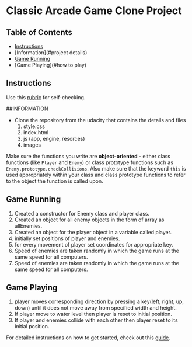 # Classic Arcade Game Clone Project

## Table of Contents

- [Instructions](#instructions)
- [Information](#project details)
- [Game Running](#running)
- [Game Playing](#how to play)

## Instructions

Use this [rubric](https://review.udacity.com/#!/rubrics/15/view) for self-checking.

##INFORMATION
* Clone the repository from the udacity that contains the details and files
   1. style.css
   2. index.html
   3. js (app, engine, resorces)
   4. images

Make sure the functions you write are **object-oriented** - either class functions (like `Player` and `Enemy`) or class prototype functions such as `Enemy.prototype.checkCollisions`. Also make sure that the keyword `this` is used appropriately within your class and class prototype functions to refer to the object the function is called upon.

## Game Running
1. Created a constructor for Enemy class and player class.
2. Created an object for all enemy objects in the form of array as allEnemies.
3. Created an object for the player object in a variable called player.
4. initially set positions of player and enemies.
5. for every movement of player set coordinates for appropriate key.
6. Speed of enemies are taken randomly in which the game runs at the same speed for all computers.
7. Speed of enemies are taken randomly in which the game runs at the same speed for all computers.

## Game Playing
1. player moves corresponding direction by pressing a key(left, right, up, down) until it does not move away from specified width and height.
2. If player move to water level then player is reset to initial position.
3. If player and enemies collide with each other then player reset to its initial position.

For detailed instructions on how to get started, check out this [guide](https://docs.google.com/document/d/1v01aScPjSWCCWQLIpFqvg3-vXLH2e8_SZQKC8jNO0Dc/pub?embedded=true).
